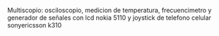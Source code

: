 Multiscopio: osciloscopio, medicion de temperatura, frecuencimetro y generador de señales con lcd nokia 5110 y joystick de telefono celular sonyericsson k310
